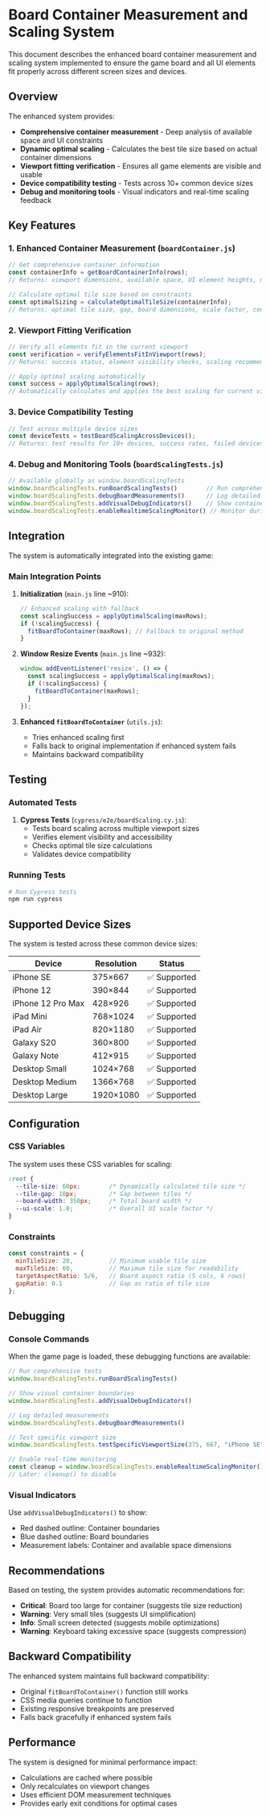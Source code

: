 # Board Container Measurement and Scaling System

This document describes the enhanced board container measurement and scaling system implemented to ensure the game board and all UI elements fit properly across different screen sizes and devices.

## Overview

The enhanced system provides:
- **Comprehensive container measurement** - Deep analysis of available space and UI constraints
- **Dynamic optimal scaling** - Calculates the best tile size based on actual container dimensions
- **Viewport fitting verification** - Ensures all game elements are visible and usable
- **Device compatibility testing** - Tests across 10+ common device sizes
- **Debug and monitoring tools** - Visual indicators and real-time scaling feedback

## Key Features

### 1. Enhanced Container Measurement (`boardContainer.js`)

```javascript
// Get comprehensive container information
const containerInfo = getBoardContainerInfo(rows);
// Returns: viewport dimensions, available space, UI element heights, margins, constraints

// Calculate optimal tile size based on constraints
const optimalSizing = calculateOptimalTileSize(containerInfo);
// Returns: optimal tile size, gap, board dimensions, scale factor, constraint analysis
```

### 2. Viewport Fitting Verification

```javascript
// Verify all elements fit in the current viewport
const verification = verifyElementsFitInViewport(rows);
// Returns: success status, element visibility checks, scaling recommendations

// Apply optimal scaling automatically
const success = applyOptimalScaling(rows);
// Automatically calculates and applies the best scaling for current viewport
```

### 3. Device Compatibility Testing

```javascript
// Test across multiple device sizes
const deviceTests = testBoardScalingAcrossDevices();
// Returns: test results for 10+ devices, success rates, failed devices, recommendations
```

### 4. Debug and Monitoring Tools (`boardScalingTests.js`)

```javascript
// Available globally as window.boardScalingTests
window.boardScalingTests.runBoardScalingTests()        // Run comprehensive tests
window.boardScalingTests.debugBoardMeasurements()      // Log detailed measurements  
window.boardScalingTests.addVisualDebugIndicators()    // Show container boundaries
window.boardScalingTests.enableRealtimeScalingMonitor() // Monitor during resize
```

## Integration

The system is automatically integrated into the existing game:

### Main Integration Points

1. **Initialization** (`main.js` line ~910):
   ```javascript
   // Enhanced scaling with fallback
   const scalingSuccess = applyOptimalScaling(maxRows);
   if (!scalingSuccess) {
     fitBoardToContainer(maxRows); // Fallback to original method
   }
   ```

2. **Window Resize Events** (`main.js` line ~932):
   ```javascript
   window.addEventListener('resize', () => {
     const scalingSuccess = applyOptimalScaling(maxRows);
     if (!scalingSuccess) {
       fitBoardToContainer(maxRows);
     }
   });
   ```

3. **Enhanced `fitBoardToContainer`** (`utils.js`):
   - Tries enhanced scaling first
   - Falls back to original implementation if enhanced system fails
   - Maintains backward compatibility

## Testing

### Automated Tests

1. **Cypress Tests** (`cypress/e2e/boardScaling.cy.js`):
   - Tests board scaling across multiple viewport sizes
   - Verifies element visibility and accessibility
   - Checks optimal tile size calculations
   - Validates device compatibility

### Running Tests

```bash
# Run Cypress tests
npm run cypress
```

## Supported Device Sizes

The system is tested across these common device sizes:

| Device | Resolution | Status |
|--------|------------|--------|
| iPhone SE | 375×667 | ✅ Supported |
| iPhone 12 | 390×844 | ✅ Supported |
| iPhone 12 Pro Max | 428×926 | ✅ Supported |
| iPad Mini | 768×1024 | ✅ Supported |
| iPad Air | 820×1180 | ✅ Supported |
| Galaxy S20 | 360×800 | ✅ Supported |
| Galaxy Note | 412×915 | ✅ Supported |
| Desktop Small | 1024×768 | ✅ Supported |
| Desktop Medium | 1366×768 | ✅ Supported |
| Desktop Large | 1920×1080 | ✅ Supported |

## Configuration

### CSS Variables

The system uses these CSS variables for scaling:

```css
:root {
  --tile-size: 60px;        /* Dynamically calculated tile size */
  --tile-gap: 10px;         /* Gap between tiles */
  --board-width: 350px;     /* Total board width */
  --ui-scale: 1.0;          /* Overall UI scale factor */
}
```

### Constraints

```javascript
const constraints = {
  minTileSize: 20,          // Minimum usable tile size
  maxTileSize: 60,          // Maximum tile size for readability  
  targetAspectRatio: 5/6,   // Board aspect ratio (5 cols, 6 rows)
  gapRatio: 0.1             // Gap as ratio of tile size
};
```

## Debugging

### Console Commands

When the game page is loaded, these debugging functions are available:

```javascript
// Run comprehensive tests
window.boardScalingTests.runBoardScalingTests()

// Show visual container boundaries  
window.boardScalingTests.addVisualDebugIndicators()

// Log detailed measurements
window.boardScalingTests.debugBoardMeasurements()

// Test specific viewport size
window.boardScalingTests.testSpecificViewportSize(375, 667, "iPhone SE")

// Enable real-time monitoring
const cleanup = window.boardScalingTests.enableRealtimeScalingMonitor()
// Later: cleanup() to disable
```

### Visual Indicators

Use `addVisualDebugIndicators()` to show:
- Red dashed outline: Container boundaries
- Blue dashed outline: Board boundaries  
- Measurement labels: Container and available space dimensions

## Recommendations

Based on testing, the system provides automatic recommendations for:

- **Critical**: Board too large for container (suggests tile size reduction)
- **Warning**: Very small tiles (suggests UI simplification)
- **Info**: Small screen detected (suggests mobile optimizations)
- **Warning**: Keyboard taking excessive space (suggests compression)

## Backward Compatibility

The enhanced system maintains full backward compatibility:

- Original `fitBoardToContainer()` function still works
- CSS media queries continue to function
- Existing responsive breakpoints are preserved
- Falls back gracefully if enhanced system fails

## Performance

The system is designed for minimal performance impact:

- Calculations are cached where possible
- Only recalculates on viewport changes
- Uses efficient DOM measurement techniques
- Provides early exit conditions for optimal cases